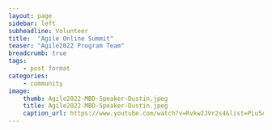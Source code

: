 ```yaml
---
layout: page
sidebar: left
subheadline: Volunteer
title:  "Agile Online Summit"
teaser: "Agile2022 Program Team"
breadcrumb: true
tags:
    - post format
categories:
    - community
image:
    thumb: Agile2022-MBD-Speaker-Dustin.jpeg
    title: Agile2022-MBD-Speaker-Dustin.jpeg
    caption_url: https://www.youtube.com/watch?v=Rvkw2JVr2s4&list=PLu5A5CyoWE0aYG6Fosb113fD_VQv3-VRn&index=3
---
```



